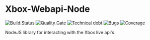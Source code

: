 # Xbox-Webapi-Node
[![Build Status](https://travis-ci.org/unknownskl/xbox-webapi-node.svg?branch=release/0.1.3)](https://travis-ci.org/unknownskl/xbox-webapi-node)
[![Quality Gate](https://sonarcloud.io/api/project_badges/measure?project=xbox-webapi-node&metric=alert_status&branch=release/0.1.3)](https://sonarcloud.io/component_measures?id=xbox-webapi-node&metric=alert_status)
[![Technical debt](https://sonarcloud.io/api/project_badges/measure?project=xbox-webapi-node&metric=sqale_index&branch=release/0.1.3)](https://sonarcloud.io/component_measures?id=xbox-webapi-node&metric=sqale_index)
[![Bugs](https://sonarcloud.io/api/project_badges/measure?project=xbox-webapi-node&metric=bugs&branch=release/0.1.3)](https://sonarcloud.io/component_measures?id=xbox-webapi-node&metric=bugs)
[![Coverage](https://sonarcloud.io/api/project_badges/measure?project=xbox-webapi-node&metric=coverage&branch=release/0.1.3)](https://sonarcloud.io/component_measures?id=xbox-webapi-node&metric=coverage)

NodeJS library for interacting with the Xbox live api's.